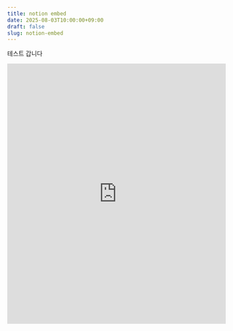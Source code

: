 ```yaml
---
title: notion embed
date: 2025-08-03T10:00:00+09:00
draft: false
slug: notion-embed
---
```

테스트 갑니다
<iframe src="https://cotidie.notion.site/ebd/c8b12528ef1649c18fab3396959cd0fe" width="100%" height="600" frameborder="0" allowfullscreen></iframe>
